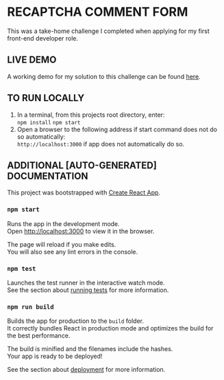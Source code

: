 # RECAPTCHA COMMENT FORM

This was a take-home challenge I completed when applying for my first front-end developer role.

## LIVE DEMO
  A working demo for my solution to this challenge can be found [here](https://recaptcha-submission-form.hillert.dev).

## TO RUN LOCALLY
  1. In a terminal, from this projects root directory, enter:<br>
    `npm install`
    `npm start`
  2. Open a browser to the following address if start command does not do so automatically:<br>
   `http://localhost:3000` if app does not automatically do so.

## ADDITIONAL [AUTO-GENERATED] DOCUMENTATION
This project was bootstrapped with [Create React App](https://github.com/facebook/create-react-app).

### `npm start`

Runs the app in the development mode.<br>
Open [http://localhost:3000](http://localhost:3000) to view it in the browser.

The page will reload if you make edits.<br>
You will also see any lint errors in the console.

### `npm test`

Launches the test runner in the interactive watch mode.<br>
See the section about [running tests](https://facebook.github.io/create-react-app/docs/running-tests) for more information.

### `npm run build`

Builds the app for production to the `build` folder.<br>
It correctly bundles React in production mode and optimizes the build for the best performance.

The build is minified and the filenames include the hashes.<br>
Your app is ready to be deployed!

See the section about [deployment](https://facebook.github.io/create-react-app/docs/deployment) for more information.

